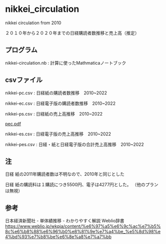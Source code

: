 # nikkei_circulation
nikkei circulation from 2010

２０１０年から２０２０年までの日経購読者数推移と売上高（推定）

## プログラム
nikkei-circulation.nb : 計算に使ったMathmaticaノートブック

## csvファイル

nikkei-pc.csv : 日経紙の購読者数推移　2010~2022

nikkei-ec.csv : 日経電子版の購読者数推移　2010~2022

nikkei-ps.csv : 日経紙の売上高推移　2010~2022

[pec.pdf](https://github.com/chibaf/nikkei_circulation/files/13861044/pec.pdf)

nikkei-es.csv : 日経電子版の売上高推移　2010~2022

nikkei-pes.csv : 日経・紙と日経電子版の合計売上高推移　2010~2022

## 注

日経 紙の2011年購読者数は不明なので、2010年と同じとした

日経 紙の購読料は１購読につき5500円、電子は4277円とした。
（他のプランは無視）

## 参考
日本経済新聞社 - 単体績推移 - わかりやすく解説 Weblio辞書 https://www.weblio.jp/wkpja/content/%e6%97%a5%e6%9c%ac%e7%b5%8c%e6%b8%88%e6%96%b0%e8%81%9e%e7%a4%be_%e5%8d%98%e4%bd%93%e7%b8%be%e6%8e%a8%e7%a7%bb
